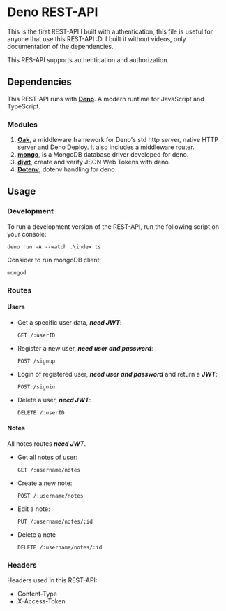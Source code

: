 # Deno REST-API

This is the first REST-API I built with authentication, this file is useful for anyone that use this REST-API :D. I built it without videos, only documentation of the dependencies.

This RES-API supports authentication and authorization.

## Dependencies

This REST-API runs with [__Deno__](https://deno.land/). A modern runtime for JavaScript and TypeScript.

### Modules 

1. [__Oak__](https://deno.land/x/oak@v9.0.1), a middleware framework for Deno's std http server, native HTTP server and Deno Deploy. It also includes a middleware router.
2. [__mongo__](https://deno.land/x/mongo@v0.27.0), is a MongoDB database driver developed for deno.
3. [__djwt__](https://deno.land/x/djwt@v2.4), create and verify JSON Web Tokens with deno.
4. [__Dotenv__](https://deno.land/x/dotenv@v3.0.0), dotenv handling for deno.

## Usage

### Development

To run a development version of the REST-API, run the following script on your console:

`deno run -A --watch .\index.ts`

Consider to run mongoDB client:

`mongod`

### Routes

#### Users

- Get a specific user data, *__need JWT__*:

    `GET /:userID`

- Register a new user, *__need user and password__*:

    `POST /signup`

- Login of registered user, *__need user and password__* and return a *__JWT__*:

    `POST /signin`

- Delete a user, *__need JWT__*:

    `DELETE /:userID`

#### Notes

All notes routes *__need JWT__*.

- Get all notes of user:

    `GET /:username/notes`

- Create a new note:

  `POST /:username/notes`

- Edit a note:

  `PUT /:username/notes/:id`

- Delete a note

  `DELETE /:username/notes/:id`

### Headers

Headers used in this REST-API:

  - Content-Type
  - X-Access-Token